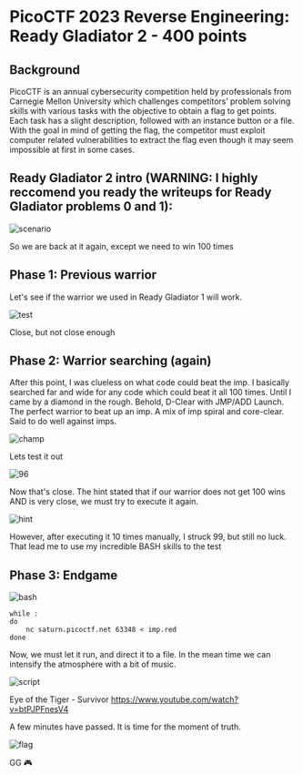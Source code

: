 # PicoCTF 2023 Reverse Engineering: Ready Gladiator 2 - 400 points

## Background 
PicoCTF is an annual cybersecurity competition held by professionals from Carnegie Mellon University which challenges competitors’ problem solving skills with various tasks with the objective to obtain a flag to get points. Each task has a slight description, followed with an instance button or a file. With the goal in mind of getting the flag, the competitor must exploit computer related vulnerabilities to extract the flag even though it may seem impossible at first in some cases.

## Ready Gladiator 2 intro (WARNING: I highly reccomend you ready the writeups for Ready Gladiator problems 0 and 1):
![scenario](https://cdn.discordapp.com/attachments/803021452797411348/1087130159909441586/image.png)

So we are back at it again, except we need to win 100 times

## Phase 1: Previous warrior
Let's see if the warrior we used in Ready Gladiator 1 will work.

![test](https://cdn.discordapp.com/attachments/803021452797411348/1087131030542094407/image.png)

Close, but not close enough

## Phase 2: Warrior searching (again)
After this point, I was clueless on what code could beat the imp. I basically searched far and wide for any code which could beat it all 100 times. Until I came by a diamond in the rough. Behold, D-Clear with JMP/ADD Launch. The perfect warrior to beat up an imp. A mix of imp spiral and core-clear. Said to do well against imps.

![champ](https://cdn.discordapp.com/attachments/803021452797411348/1087132490088599713/image.png)

Lets test it out

![96](https://cdn.discordapp.com/attachments/803021452797411348/1087133360192770088/image.png)

Now that's close. The hint stated that if our warrior does not get 100 wins AND is very close, we must try to execute it again. 

![hint](https://cdn.discordapp.com/attachments/803021452797411348/1087133869632925797/image.png)

However, after executing it 10 times manually, I struck 99, but still no luck. That lead me to use my incredible BASH skills to the test

## Phase 3: Endgame 
![bash](https://cdn.discordapp.com/attachments/803021452797411348/1087134418730225745/image.png)
```
while :
do
	nc saturn.picoctf.net 63348 < imp.red
done
```

Now, we must let it run, and direct it to a file. In the mean time we can intensify the atmosphere with a bit of music.

![script](https://cdn.discordapp.com/attachments/803021452797411348/1087135513661673472/image.png)

Eye of the Tiger - Survivor  https://www.youtube.com/watch?v=btPJPFnesV4

A few minutes have passed. It is time for the moment of truth.

![flag](https://cdn.discordapp.com/attachments/803021452797411348/1087136034611007619/image.png)

GG 🎮
